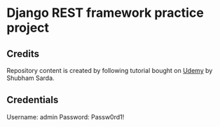 # Django REST framework practice project

## Credits

Repository content is created by following tutorial bought on [Udemy](https://www.udemy.com/course/django-rest-framework) by Shubham Sarda.

## Credentials

Username: admin
Password: Passw0rd1!